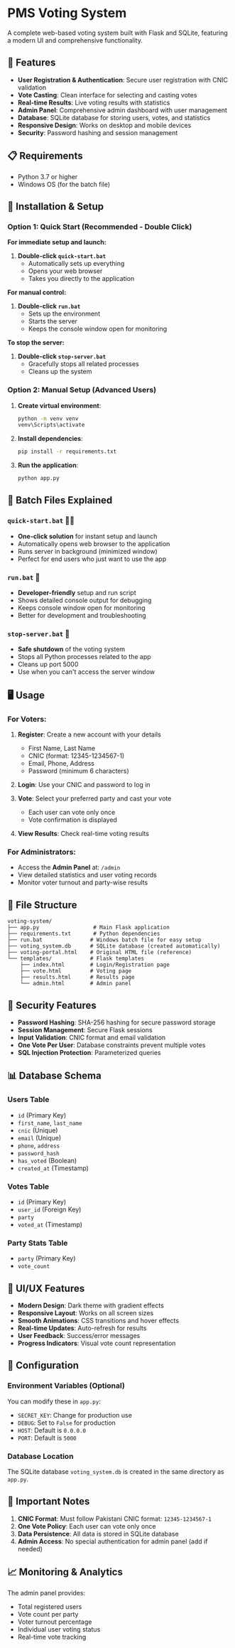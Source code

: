 # PMS Voting System

A complete web-based voting system built with Flask and SQLite, featuring a modern UI and comprehensive functionality.

## 🚀 Features

- **User Registration & Authentication**: Secure user registration with CNIC validation
- **Vote Casting**: Clean interface for selecting and casting votes
- **Real-time Results**: Live voting results with statistics
- **Admin Panel**: Comprehensive admin dashboard with user management
- **Database**: SQLite database for storing users, votes, and statistics
- **Responsive Design**: Works on desktop and mobile devices
- **Security**: Password hashing and session management

## 📋 Requirements

- Python 3.7 or higher
- Windows OS (for the batch file)

## 🔧 Installation & Setup

### Option 1: Quick Start (Recommended - Double Click)

**For immediate setup and launch:**
1. **Double-click `quick-start.bat`**
   - Automatically sets up everything
   - Opens your web browser
   - Takes you directly to the application

**For manual control:**
1. **Double-click `run.bat`**
   - Sets up the environment
   - Starts the server
   - Keeps the console window open for monitoring

**To stop the server:**
1. **Double-click `stop-server.bat`**
   - Gracefully stops all related processes
   - Cleans up the system

### Option 2: Manual Setup (Advanced Users)

1. **Create virtual environment**:
   ```cmd
   python -m venv venv
   venv\Scripts\activate
   ```

2. **Install dependencies**:
   ```cmd
   pip install -r requirements.txt
   ```

3. **Run the application**:
   ```cmd
   python app.py
   ```

## 🚀 Batch Files Explained

### `quick-start.bat` 🏃‍♂️
- **One-click solution** for instant setup and launch
- Automatically opens web browser to the application
- Runs server in background (minimized window)
- Perfect for end users who just want to use the app

### `run.bat` 🔧
- **Developer-friendly** setup and run script
- Shows detailed console output for debugging
- Keeps console window open for monitoring
- Better for development and troubleshooting

### `stop-server.bat` 🛑
- **Safe shutdown** of the voting system
- Stops all Python processes related to the app
- Cleans up port 5000
- Use when you can't access the server window

## 🖥️ Usage

### For Voters:

1. **Register**: Create a new account with your details

   - First Name, Last Name
   - CNIC (format: 12345-1234567-1)
   - Email, Phone, Address
   - Password (minimum 6 characters)

2. **Login**: Use your CNIC and password to log in

3. **Vote**: Select your preferred party and cast your vote

   - Each user can vote only once
   - Vote confirmation is displayed

4. **View Results**: Check real-time voting results

### For Administrators:

- Access the **Admin Panel** at: `/admin`
- View detailed statistics and user voting records
- Monitor voter turnout and party-wise results

## 📁 File Structure

```
voting-system/
├── app.py                 # Main Flask application
├── requirements.txt       # Python dependencies
├── run.bat               # Windows batch file for easy setup
├── voting_system.db      # SQLite database (created automatically)
├── voting-portal.html    # Original HTML file (reference)
└── templates/            # Flask templates
    ├── index.html        # Login/Registration page
    ├── vote.html         # Voting page
    ├── results.html      # Results page
    └── admin.html        # Admin panel
```

## 🔐 Security Features

- **Password Hashing**: SHA-256 hashing for secure password storage
- **Session Management**: Secure Flask sessions
- **Input Validation**: CNIC format and email validation
- **One Vote Per User**: Database constraints prevent multiple votes
- **SQL Injection Protection**: Parameterized queries

## 📊 Database Schema

### Users Table

- `id` (Primary Key)
- `first_name`, `last_name`
- `cnic` (Unique)
- `email` (Unique)
- `phone`, `address`
- `password_hash`
- `has_voted` (Boolean)
- `created_at` (Timestamp)

### Votes Table

- `id` (Primary Key)
- `user_id` (Foreign Key)
- `party`
- `voted_at` (Timestamp)

### Party Stats Table

- `party` (Primary Key)
- `vote_count`

## 🎨 UI/UX Features

- **Modern Design**: Dark theme with gradient effects
- **Responsive Layout**: Works on all screen sizes
- **Smooth Animations**: CSS transitions and hover effects
- **Real-time Updates**: Auto-refresh for results
- **User Feedback**: Success/error messages
- **Progress Indicators**: Visual vote count representation

## 🔧 Configuration

### Environment Variables (Optional)

You can modify these in `app.py`:

- `SECRET_KEY`: Change for production use
- `DEBUG`: Set to `False` for production
- `HOST`: Default is `0.0.0.0`
- `PORT`: Default is `5000`

### Database Location

The SQLite database `voting_system.db` is created in the same directory as `app.py`.

## 🚨 Important Notes

1. **CNIC Format**: Must follow Pakistani CNIC format: `12345-1234567-1`
2. **One Vote Policy**: Each user can vote only once
3. **Data Persistence**: All data is stored in SQLite database
4. **Admin Access**: No special authentication for admin panel (add if needed)

## 📈 Monitoring & Analytics

The admin panel provides:

- Total registered users
- Vote count per party
- Voter turnout percentage
- Individual user voting status
- Real-time vote tracking
